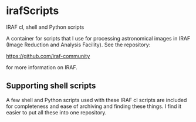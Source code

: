 # irafScripts
IRAF cl, shell and Python scripts

A container for scripts that I use for processing astronomical images in IRAF (Image Reduction and Analysis Facility). See the repository:

https://github.com/iraf-community

for more information on IRAF. 

## Supporting shell scripts

A few shell and Python scripts used with these IRAF cl scripts are included for completeness 
and ease of archiving and finding these things. I find it easier to put all these into 
one repository. 
